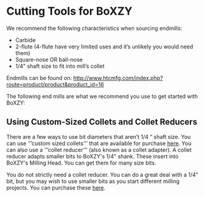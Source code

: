 # Cutting Tools for BoXZY

We recommend the following characteristics when sourcing endmills:
 * Carbide
 * 2-flute (4-flute have very limited uses and it’s unlikely you would need them)
 * Square-nose OR ball-nose
 * 1/4" shaft size to fit into mill’s collet

Endmills can be found on: http://www.htcmfg.com/index.php?route=product/product&product_id=16

The following end mills are what we recommend you use to get started with BoXZY:

## Using Custom-Sized Collets and Collet Reducers

There are a few ways to use bit diameters that aren’t 1/4 “ shaft size. You can use ‘’’custom sized collets’’’ that are available for purchase [here](http://www.elairecorp.com/makitaroutercollets.html). You can also use a ‘’’collet reducer’’’ (also known as a collet adapter). A collet reducer adapts smaller bits to BoXZY's 1/4" shank. These insert into BoXZY's Milling Head. You can get them for many size bits.

You do not strictly need a collet reducer. You can do a great deal with a 1/4" bit, but you may wish to use smaller bits as you start different milling projects. You can purchase these [here](https://www.toolstoday.com/high-precision-steel-router-collet-reducers.html?variantids=5550,0).
